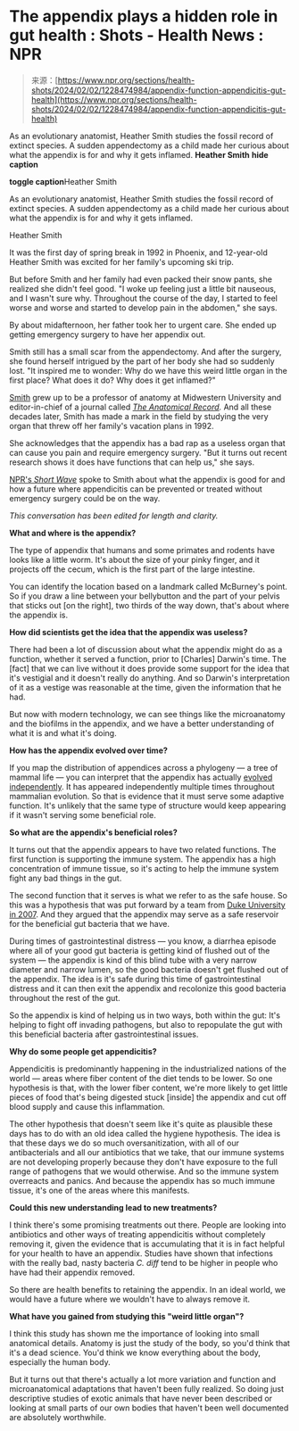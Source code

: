 <!--yml
category: 未分类
date: 2024-05-27 14:39:42
-->

# The appendix plays a hidden role in gut health : Shots - Health News : NPR

> 来源：[https://www.npr.org/sections/health-shots/2024/02/02/1228474984/appendix-function-appendicitis-gut-health](https://www.npr.org/sections/health-shots/2024/02/02/1228474984/appendix-function-appendicitis-gut-health)

As an evolutionary anatomist, Heather Smith studies the fossil record of extinct species. A sudden appendectomy as a child made her curious about what the appendix is for and why it gets inflamed. **Heather Smith** ****hide caption****

****toggle caption****Heather Smith

As an evolutionary anatomist, Heather Smith studies the fossil record of extinct species. A sudden appendectomy as a child made her curious about what the appendix is for and why it gets inflamed.

Heather Smith

It was the first day of spring break in 1992 in Phoenix, and 12-year-old Heather Smith was excited for her family's upcoming ski trip.

But before Smith and her family had even packed their snow pants, she realized she didn't feel good. "I woke up feeling just a little bit nauseous, and I wasn't sure why. Throughout the course of the day, I started to feel worse and worse and started to develop pain in the abdomen," she says.

By about midafternoon, her father took her to urgent care. She ended up getting emergency surgery to have her appendix out.

Smith still has a small scar from the appendectomy. And after the surgery, she found herself intrigued by the part of her body she had so suddenly lost. "It inspired me to wonder: Why do we have this weird little organ in the first place? What does it do? Why does it get inflamed?"

[Smith](https://facultyprofiles.midwestern.edu/55-heather-f-smith) grew up to be a professor of anatomy at Midwestern University and editor-in-chief of a journal called [*The Anatomical Record*](https://anatomypubs.onlinelibrary.wiley.com/loi/19328494)*.* And all these decades later, Smith has made a mark in the field by studying the very organ that threw off her family's vacation plans in 1992\.

She acknowledges that the appendix has a bad rap as a useless organ that can cause you pain and require emergency surgery. "But it turns out recent research shows it does have functions that can help us," she says.

[NPR's *Short Wave*](https://www.npr.org/podcasts/510351/short-wave) spoke to Smith about what the appendix is good for and how a future where appendicitis can be prevented or treated without emergency surgery could be on the way.

*This conversation has been edited for length and clarity.*

**What and where is the appendix?**

The type of appendix that humans and some primates and rodents have looks like a little worm. It's about the size of your pinky finger, and it projects off the cecum, which is the first part of the large intestine.

You can identify the location based on a landmark called McBurney's point. So if you draw a line between your bellybutton and the part of your pelvis that sticks out [on the right], two thirds of the way down, that's about where the appendix is.

**How did scientists get the idea that the appendix was useless?**

There had been a lot of discussion about what the appendix might do as a function, whether it served a function, prior to [Charles] Darwin's time. The [fact] that we can live without it does provide some support for the idea that it's vestigial and it doesn't really do anything. And so Darwin's interpretation of it as a vestige was reasonable at the time, given the information that he had.

But now with modern technology, we can see things like the microanatomy and the biofilms in the appendix, and we have a better understanding of what it is and what it's doing.

**How has the appendix evolved over time?**

If you map the distribution of appendices across a phylogeny — a tree of mammal life — you can interpret that the appendix has actually [evolved independently](https://academic.oup.com/jeb/article/22/10/1984/7324393). It has appeared independently multiple times throughout mammalian evolution. So that is evidence that it must serve some adaptive function. It's unlikely that the same type of structure would keep appearing if it wasn't serving some beneficial role.

**So what are the appendix's beneficial roles?**

It turns out that the appendix appears to have two related functions. The first function is supporting the immune system. The appendix has a high concentration of immune tissue, so it's acting to help the immune system fight any bad things in the gut.

The second function that it serves is what we refer to as the safe house. So this was a hypothesis that was put forward by a team from [Duke University in 2007](https://pubmed.ncbi.nlm.nih.gov/17936308/). And they argued that the appendix may serve as a safe reservoir for the beneficial gut bacteria that we have.

During times of gastrointestinal distress — you know, a diarrhea episode where all of your good gut bacteria is getting kind of flushed out of the system — the appendix is kind of this blind tube with a very narrow diameter and narrow lumen, so the good bacteria doesn't get flushed out of the appendix. The idea is it's safe during this time of gastrointestinal distress and it can then exit the appendix and recolonize this good bacteria throughout the rest of the gut.

So the appendix is kind of helping us in two ways, both within the gut: It's helping to fight off invading pathogens, but also to repopulate the gut with this beneficial bacteria after gastrointestinal issues.

**Why do some people get appendicitis?**

Appendicitis is predominantly happening in the industrialized nations of the world — areas where fiber content of the diet tends to be lower. So one hypothesis is that, with the lower fiber content, we're more likely to get little pieces of food that's being digested stuck [inside] the appendix and cut off blood supply and cause this inflammation.

The other hypothesis that doesn't seem like it's quite as plausible these days has to do with an old idea called the hygiene hypothesis. The idea is that these days we do so much oversanitization, with all of our antibacterials and all our antibiotics that we take, that our immune systems are not developing properly because they don't have exposure to the full range of pathogens that we would otherwise. And so the immune system overreacts and panics. And because the appendix has so much immune tissue, it's one of the areas where this manifests.

**Could this new understanding lead to new treatments?**

I think there's some promising treatments out there. People are looking into antibiotics and other ways of treating appendicitis without completely removing it, given the evidence that is accumulating that it is in fact helpful for your health to have an appendix. Studies have shown that infections with the really bad, nasty bacteria *C. diff* tend to be higher in people who have had their appendix removed.

So there are health benefits to retaining the appendix. In an ideal world, we would have a future where we wouldn't have to always remove it.

**What have you gained from studying this "weird little organ"?**

I think this study has shown me the importance of looking into small anatomical details. Anatomy is just the study of the body, so you'd think that it's a dead science. You'd think we know everything about the body, especially the human body.

But it turns out that there's actually a lot more variation and function and microanatomical adaptations that haven't been fully realized. So doing just descriptive studies of exotic animals that have never been described or looking at small parts of our own bodies that haven't been well documented are absolutely worthwhile.